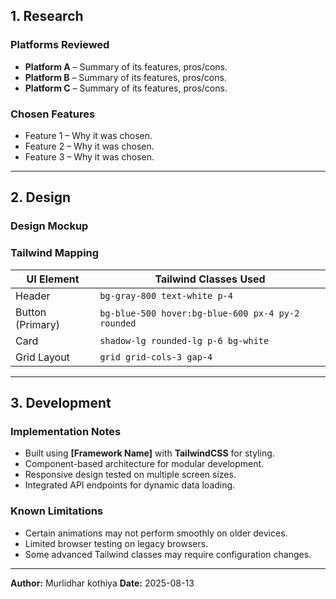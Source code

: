 
## 1. Research
### Platforms Reviewed
- **Platform A** – Summary of its features, pros/cons.
- **Platform B** – Summary of its features, pros/cons.
- **Platform C** – Summary of its features, pros/cons.

### Chosen Features
- Feature 1 – Why it was chosen.
- Feature 2 – Why it was chosen.
- Feature 3 – Why it was chosen.

---

## 2. Design
### Design Mockup
  
### Tailwind Mapping
| UI Element        | Tailwind Classes Used                   |
|-------------------|-----------------------------------------|
| Header            | `bg-gray-800 text-white p-4`             |
| Button (Primary)  | `bg-blue-500 hover:bg-blue-600 px-4 py-2 rounded` |
| Card              | `shadow-lg rounded-lg p-6 bg-white`      |
| Grid Layout       | `grid grid-cols-3 gap-4`                 |

---

## 3. Development
### Implementation Notes
- Built using **[Framework Name]** with **TailwindCSS** for styling.
- Component-based architecture for modular development.
- Responsive design tested on multiple screen sizes.
- Integrated API endpoints for dynamic data loading.

### Known Limitations
- Certain animations may not perform smoothly on older devices.
- Limited browser testing on legacy browsers.
- Some advanced Tailwind classes may require configuration changes.

---

**Author:** Murlidhar kothiya
**Date:** 2025-08-13
